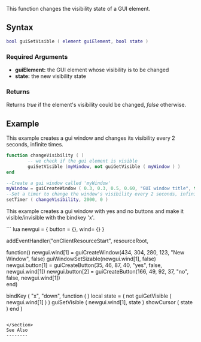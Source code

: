 This function changes the visibility state of a GUI element.

Syntax
------

``` lua
bool guiSetVisible ( element guiElement, bool state )
```

### Required Arguments

-   **guiElement:** the GUI element whose visibility is to be changed
-   **state:** the new visibility state

### Returns

Returns *true* if the element's visibility could be changed, *false* otherwise.

Example
-------

This example creates a gui window and changes its visibility every 2 seconds, infinite times.

``` lua
function changeVisibility ( )
        -- we check if the gui element is visible
        guiSetVisible (myWindow, not guiGetVisible ( myWindow ) )
end

--Create a gui window called 'myWindow'
myWindow = guiCreateWindow ( 0.3, 0.3, 0.5, 0.60, "GUI window title", true )
--Set a timer to change the window's visibility every 2 seconds, infinite times
setTimer ( changeVisibility, 2000, 0 )
```

This example creates a gui window with yes and no buttons and make it visible/invisible with the bindkey 'x'.

<section name="Client" class="client" show="true">
``` lua
newgui = { button = {}, wind= {} }

addEventHandler("onClientResourceStart", resourceRoot,
    
function()
newgui.wind[1] = guiCreateWindow(434, 304, 280, 123, "New Window", false)
guiWindowSetSizable(newgui.wind[1], false)
newgui.button[1] = guiCreateButton(35, 46, 87, 40, "yes", false, newgui.wind[1])
newgui.button[2] = guiCreateButton(166, 49, 92, 37, "no", false, newgui.wind[1])    
    end)

bindKey ( "x", "down", function ( )
        local state = ( not guiGetVisible ( newgui.wind[1] ) )
        guiSetVisible ( newgui.wind[1], state )
        showCursor ( state )
    end
)
```

</section>
See Also
--------

